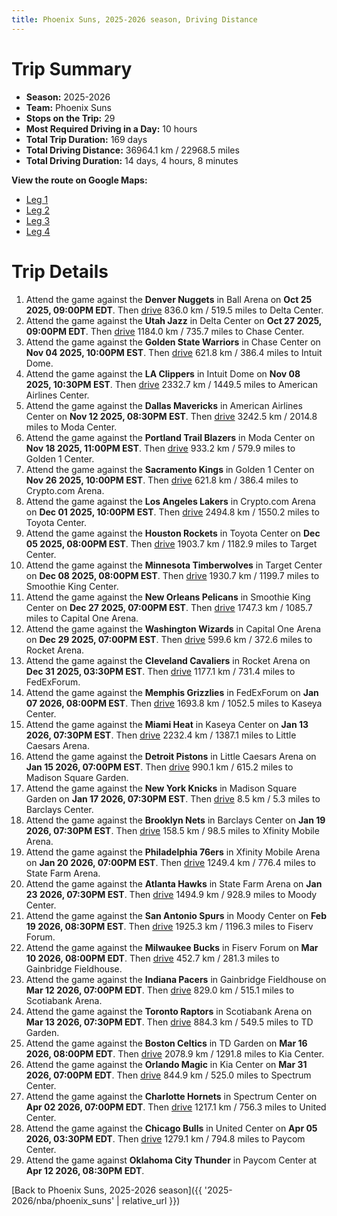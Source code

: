 ```yaml
---
title: Phoenix Suns, 2025-2026 season, Driving Distance
---
```


# Trip Summary
- **Season:** 2025-2026
- **Team:** Phoenix Suns
- **Stops on the Trip:** 29
- **Most Required Driving in a Day:** 10 hours
- **Total Trip Duration:** 169 days
- **Total Driving Distance:** 36964.1 km / 22968.5 miles
- **Total Driving Duration:** 14 days, 4 hours, 8 minutes

**View the route on Google Maps:**
- [Leg 1](https://www.google.com/maps/dir/Ball+Arena+Denver+CO/Delta+Center+Salt+Lake+City+UT/Chase+Center+San+Francisco+CA/Intuit+Dome+Inglewood+CA/American+Airlines+Center+Dallas+TX/Moda+Center+Portland+OR/Golden+1+Center+Sacramento+CA/Crypto.com+Arena+Los+Angeles+CA/Toyota+Center+Houston+TX/Target+Center+Minneapolis+MN)
- [Leg 2](https://www.google.com/maps/dir/Target+Center+Minneapolis+MN/Smoothie+King+Center+New+Orleans+LA/Capital+One+Arena+Washington+DC/Rocket+Arena+Cleveland+OH/FedExForum+Memphis+TN/Kaseya+Center+Miami+FL/Little+Caesars+Arena+Detroit+MI/Madison+Square+Garden+New+York+NY/Barclays+Center+Brooklyn+NY/Xfinity+Mobile+Arena+Philadelphia+PA)
- [Leg 3](https://www.google.com/maps/dir/Xfinity+Mobile+Arena+Philadelphia+PA/State+Farm+Arena+Atlanta+GA/Moody+Center+Austin+TX/Fiserv+Forum+Milwaukee+WI/Gainbridge+Fieldhouse+Indianapolis+IN/Scotiabank+Arena+Toronto+ON/TD+Garden+Boston+MA/Kia+Center+Orlando+FL/Spectrum+Center+Charlotte+NC/United+Center+Chicago+IL)
- [Leg 4](https://www.google.com/maps/dir/United+Center+Chicago+IL/Paycom+Center+Oklahoma+City+OK)

# Trip Details
1. Attend the game against the **Denver Nuggets** in Ball Arena on **Oct 25 2025, 09:00PM EDT**. Then [drive](https://www.google.com/maps/dir/Ball+Arena+Denver+CO/Delta+Center+Salt+Lake+City+UT) 836.0 km / 519.5 miles to Delta Center.
2. Attend the game against the **Utah Jazz** in Delta Center on **Oct 27 2025, 09:00PM EDT**. Then [drive](https://www.google.com/maps/dir/Delta+Center+Salt+Lake+City+UT/Chase+Center+San+Francisco+CA) 1184.0 km / 735.7 miles to Chase Center.
3. Attend the game against the **Golden State Warriors** in Chase Center on **Nov 04 2025, 10:00PM EST**. Then [drive](https://www.google.com/maps/dir/Chase+Center+San+Francisco+CA/Intuit+Dome+Inglewood+CA) 621.8 km / 386.4 miles to Intuit Dome.
4. Attend the game against the **LA Clippers** in Intuit Dome on **Nov 08 2025, 10:30PM EST**. Then [drive](https://www.google.com/maps/dir/Intuit+Dome+Inglewood+CA/American+Airlines+Center+Dallas+TX) 2332.7 km / 1449.5 miles to American Airlines Center.
5. Attend the game against the **Dallas Mavericks** in American Airlines Center on **Nov 12 2025, 08:30PM EST**. Then [drive](https://www.google.com/maps/dir/American+Airlines+Center+Dallas+TX/Moda+Center+Portland+OR) 3242.5 km / 2014.8 miles to Moda Center.
6. Attend the game against the **Portland Trail Blazers** in Moda Center on **Nov 18 2025, 11:00PM EST**. Then [drive](https://www.google.com/maps/dir/Moda+Center+Portland+OR/Golden+1+Center+Sacramento+CA) 933.2 km / 579.9 miles to Golden 1 Center.
7. Attend the game against the **Sacramento Kings** in Golden 1 Center on **Nov 26 2025, 10:00PM EST**. Then [drive](https://www.google.com/maps/dir/Golden+1+Center+Sacramento+CA/Crypto.com+Arena+Los+Angeles+CA) 621.8 km / 386.4 miles to Crypto.com Arena.
8. Attend the game against the **Los Angeles Lakers** in Crypto.com Arena on **Dec 01 2025, 10:00PM EST**. Then [drive](https://www.google.com/maps/dir/Crypto.com+Arena+Los+Angeles+CA/Toyota+Center+Houston+TX) 2494.8 km / 1550.2 miles to Toyota Center.
9. Attend the game against the **Houston Rockets** in Toyota Center on **Dec 05 2025, 08:00PM EST**. Then [drive](https://www.google.com/maps/dir/Toyota+Center+Houston+TX/Target+Center+Minneapolis+MN) 1903.7 km / 1182.9 miles to Target Center.
10. Attend the game against the **Minnesota Timberwolves** in Target Center on **Dec 08 2025, 08:00PM EST**. Then [drive](https://www.google.com/maps/dir/Target+Center+Minneapolis+MN/Smoothie+King+Center+New+Orleans+LA) 1930.7 km / 1199.7 miles to Smoothie King Center.
11. Attend the game against the **New Orleans Pelicans** in Smoothie King Center on **Dec 27 2025, 07:00PM EST**. Then [drive](https://www.google.com/maps/dir/Smoothie+King+Center+New+Orleans+LA/Capital+One+Arena+Washington+DC) 1747.3 km / 1085.7 miles to Capital One Arena.
12. Attend the game against the **Washington Wizards** in Capital One Arena on **Dec 29 2025, 07:00PM EST**. Then [drive](https://www.google.com/maps/dir/Capital+One+Arena+Washington+DC/Rocket+Arena+Cleveland+OH) 599.6 km / 372.6 miles to Rocket Arena.
13. Attend the game against the **Cleveland Cavaliers** in Rocket Arena on **Dec 31 2025, 03:30PM EST**. Then [drive](https://www.google.com/maps/dir/Rocket+Arena+Cleveland+OH/FedExForum+Memphis+TN) 1177.1 km / 731.4 miles to FedExForum.
14. Attend the game against the **Memphis Grizzlies** in FedExForum on **Jan 07 2026, 08:00PM EST**. Then [drive](https://www.google.com/maps/dir/FedExForum+Memphis+TN/Kaseya+Center+Miami+FL) 1693.8 km / 1052.5 miles to Kaseya Center.
15. Attend the game against the **Miami Heat** in Kaseya Center on **Jan 13 2026, 07:30PM EST**. Then [drive](https://www.google.com/maps/dir/Kaseya+Center+Miami+FL/Little+Caesars+Arena+Detroit+MI) 2232.4 km / 1387.1 miles to Little Caesars Arena.
16. Attend the game against the **Detroit Pistons** in Little Caesars Arena on **Jan 15 2026, 07:00PM EST**. Then [drive](https://www.google.com/maps/dir/Little+Caesars+Arena+Detroit+MI/Madison+Square+Garden+New+York+NY) 990.1 km / 615.2 miles to Madison Square Garden.
17. Attend the game against the **New York Knicks** in Madison Square Garden on **Jan 17 2026, 07:30PM EST**. Then [drive](https://www.google.com/maps/dir/Madison+Square+Garden+New+York+NY/Barclays+Center+Brooklyn+NY) 8.5 km / 5.3 miles to Barclays Center.
18. Attend the game against the **Brooklyn Nets** in Barclays Center on **Jan 19 2026, 07:30PM EST**. Then [drive](https://www.google.com/maps/dir/Barclays+Center+Brooklyn+NY/Xfinity+Mobile+Arena+Philadelphia+PA) 158.5 km / 98.5 miles to Xfinity Mobile Arena.
19. Attend the game against the **Philadelphia 76ers** in Xfinity Mobile Arena on **Jan 20 2026, 07:00PM EST**. Then [drive](https://www.google.com/maps/dir/Xfinity+Mobile+Arena+Philadelphia+PA/State+Farm+Arena+Atlanta+GA) 1249.4 km / 776.4 miles to State Farm Arena.
20. Attend the game against the **Atlanta Hawks** in State Farm Arena on **Jan 23 2026, 07:30PM EST**. Then [drive](https://www.google.com/maps/dir/State+Farm+Arena+Atlanta+GA/Moody+Center+Austin+TX) 1494.9 km / 928.9 miles to Moody Center.
21. Attend the game against the **San Antonio Spurs** in Moody Center on **Feb 19 2026, 08:30PM EST**. Then [drive](https://www.google.com/maps/dir/Moody+Center+Austin+TX/Fiserv+Forum+Milwaukee+WI) 1925.3 km / 1196.3 miles to Fiserv Forum.
22. Attend the game against the **Milwaukee Bucks** in Fiserv Forum on **Mar 10 2026, 08:00PM EDT**. Then [drive](https://www.google.com/maps/dir/Fiserv+Forum+Milwaukee+WI/Gainbridge+Fieldhouse+Indianapolis+IN) 452.7 km / 281.3 miles to Gainbridge Fieldhouse.
23. Attend the game against the **Indiana Pacers** in Gainbridge Fieldhouse on **Mar 12 2026, 07:00PM EDT**. Then [drive](https://www.google.com/maps/dir/Gainbridge+Fieldhouse+Indianapolis+IN/Scotiabank+Arena+Toronto+ON) 829.0 km / 515.1 miles to Scotiabank Arena.
24. Attend the game against the **Toronto Raptors** in Scotiabank Arena on **Mar 13 2026, 07:30PM EDT**. Then [drive](https://www.google.com/maps/dir/Scotiabank+Arena+Toronto+ON/TD+Garden+Boston+MA) 884.3 km / 549.5 miles to TD Garden.
25. Attend the game against the **Boston Celtics** in TD Garden on **Mar 16 2026, 08:00PM EDT**. Then [drive](https://www.google.com/maps/dir/TD+Garden+Boston+MA/Kia+Center+Orlando+FL) 2078.9 km / 1291.8 miles to Kia Center.
26. Attend the game against the **Orlando Magic** in Kia Center on **Mar 31 2026, 07:00PM EDT**. Then [drive](https://www.google.com/maps/dir/Kia+Center+Orlando+FL/Spectrum+Center+Charlotte+NC) 844.9 km / 525.0 miles to Spectrum Center.
27. Attend the game against the **Charlotte Hornets** in Spectrum Center on **Apr 02 2026, 07:00PM EDT**. Then [drive](https://www.google.com/maps/dir/Spectrum+Center+Charlotte+NC/United+Center+Chicago+IL) 1217.1 km / 756.3 miles to United Center.
28. Attend the game against the **Chicago Bulls** in United Center on **Apr 05 2026, 03:30PM EDT**. Then [drive](https://www.google.com/maps/dir/United+Center+Chicago+IL/Paycom+Center+Oklahoma+City+OK) 1279.1 km / 794.8 miles to Paycom Center.
29. Attend the game against **Oklahoma City Thunder** in Paycom Center at **Apr 12 2026, 08:30PM EDT**.

[Back to Phoenix Suns, 2025-2026 season]({{ '2025-2026/nba/phoenix_suns' | relative_url }})
